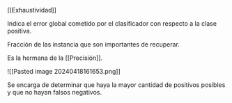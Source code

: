 [[Exhaustividad]]

Indica el error global cometido por el clasificador con respecto a la clase positiva.

Fracción de las instancia que son importantes de recuperar.

Es la hermana de la [[Precisión]].

![[Pasted image 20240418161653.png]]

Se encarga de determinar que haya la mayor cantidad de positivos posibles y que no hayan falsos negativos. 